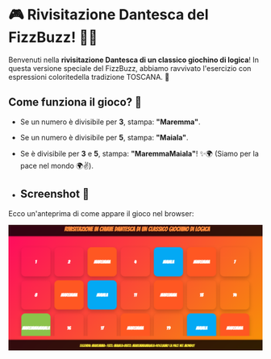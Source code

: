 # 🎮 Rivisitazione Dantesca del FizzBuzz! 🧠💡

Benvenuti nella **rivisitazione Dantesca di un classico giochino di logica**! In questa versione speciale del FizzBuzz, abbiamo ravvivato l'esercizio con espressioni coloritedella tradizione TOSCANA. 🚀

## Come funziona il gioco? 🤔
- Se un numero è divisibile per **3**, stampa: **"Maremma"**.
- Se un numero è divisibile per **5**, stampa: **"Maiala"**.
- Se è divisibile per **3** e **5**, stampa: **"MaremmaMaiala"**! ✨🌍 (Siamo per la pace nel mondo 🌍✌️).

- ## Screenshot 📸
Ecco un'anteprima di come appare il gioco nel browser:

![Screenshot del gioco](./screen.png)
